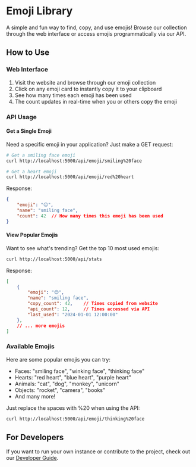# Emoji Library

A simple and fun way to find, copy, and use emojis! Browse our collection through the web interface or access emojis programmatically via our API.

## How to Use

### Web Interface

1. Visit the website and browse through our emoji collection
2. Click on any emoji card to instantly copy it to your clipboard
3. See how many times each emoji has been used
4. The count updates in real-time when you or others copy the emoji

### API Usage

#### Get a Single Emoji

Need a specific emoji in your application? Just make a GET request:

```bash
# Get a smiling face emoji
curl http://localhost:5000/api/emoji/smiling%20face

# Get a heart emoji
curl http://localhost:5000/api/emoji/red%20heart
```

Response:
```json
{
    "emoji": "😊",
    "name": "smiling face",
    "count": 42  // How many times this emoji has been used
}
```

#### View Popular Emojis

Want to see what's trending? Get the top 10 most used emojis:

```bash
curl http://localhost:5000/api/stats
```

Response:
```json
[
    {
        "emoji": "😊",
        "name": "smiling face",
        "copy_count": 42,    // Times copied from website
        "api_count": 12,     // Times accessed via API
        "last_used": "2024-01-01 12:00:00"
    },
    // ... more emojis
]
```

### Available Emojis

Here are some popular emojis you can try:
- Faces: "smiling face", "winking face", "thinking face"
- Hearts: "red heart", "blue heart", "purple heart"
- Animals: "cat", "dog", "monkey", "unicorn"
- Objects: "rocket", "camera", "books"
- And many more!

Just replace the spaces with %20 when using the API:
```bash
curl http://localhost:5000/api/emoji/thinking%20face
```

## For Developers

If you want to run your own instance or contribute to the project, check out our [Developer Guide](DEVELOPER.md). 